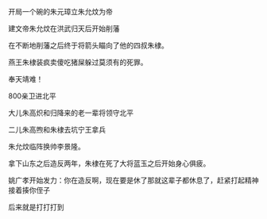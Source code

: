 开局一个碗的朱元璋立朱允炆为帝

建文帝朱允炆在洪武归天后开始削藩

在不断地削藩之后终于将箭头瞄向了他的四叔朱棣。

燕王朱棣装疯卖傻吃猪屎躲过莫须有的死罪。

奉天靖难！

800亲卫进北平

大儿朱高炽和归降来的老一辈将领守北平

二儿朱高煦和朱棣去坑宁王拿兵

朱允炆临阵换帅李景隆。

拿下山东之后造反两年，朱棣在死了大将蓝玉之后开始身心俱疲。

姚广孝开始发力：你在造反啊，现在要是休了那就这辈子都休息了，赶紧打起精神接着揍你侄子 

后来就是打打打到

